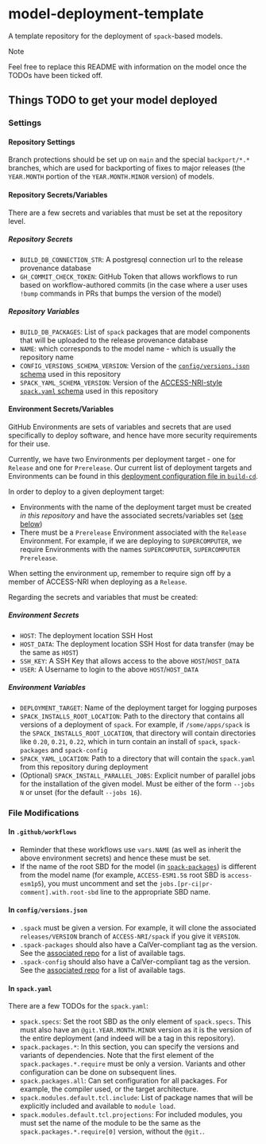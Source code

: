 # model-deployment-template

A template repository for the deployment of `spack`-based models.

> [!NOTE]
> Feel free to replace this README with information on the model once the TODOs have been ticked off.

## Things TODO to get your model deployed

### Settings

#### Repository Settings

Branch protections should be set up on `main` and the special `backport/*.*` branches, which are used for backporting of fixes to major releases (the `YEAR.MONTH` portion of the `YEAR.MONTH.MINOR` version) of models.

#### Repository Secrets/Variables

There are a few secrets and variables that must be set at the repository level.

##### Repository Secrets

* `BUILD_DB_CONNECTION_STR`: A postgresql connection url to the release provenance database
* `GH_COMMIT_CHECK_TOKEN`: GitHub Token that allows workflows to run based on workflow-authored commits (in  the case where a user uses `!bump` commands in PRs that bumps the version of the model)

##### Repository Variables

* `BUILD_DB_PACKAGES`: List of `spack` packages that are model components that will be uploaded to the release provenance database
* `NAME`: which corresponds to the model name - which is usually the repository name
* `CONFIG_VERSIONS_SCHEMA_VERSION`: Version of the [`config/versions.json` schema](https://github.com/ACCESS-NRI/schema/tree/main/au.org.access-nri/model/deployment/config/versions) used in this repository
* `SPACK_YAML_SCHEMA_VERSION`: Version of the [ACCESS-NRI-style `spack.yaml` schema](https://github.com/ACCESS-NRI/schema/tree/main/au.org.access-nri/model/spack/environment/deployment) used in this repository

#### Environment Secrets/Variables

GitHub Environments are sets of variables and secrets that are used specifically to deploy software, and hence have more security requirements for their use.

Currently, we have two Environments per deployment target - one for `Release` and one for `Prerelease`. Our current list of deployment targets and Environments can be found in this [deployment configuration file in `build-cd`](https://github.com/ACCESS-NRI/build-cd/blob/main/config/deployment-environment.json).

In order to deploy to a given deployment target:

* Environments with the name of the deployment target must be created _in this repository_ and have the associated secrets/variables set ([see below](#environment-secrets))
* There must be a `Prerelease` Environment associated with the `Release` Environment. For example, if we are deploying to `SUPERCOMPUTER`, we require Environments with the names `SUPERCOMPUTER`, `SUPERCOMPUTER Prerelease`.

When setting the environment up, remember to require sign off by a member of ACCESS-NRI when deploying as a `Release`.

Regarding the secrets and variables that must be created:

##### Environment Secrets

* `HOST`: The deployment location SSH Host
* `HOST_DATA`: The deployment location SSH Host for data transfer (may be the same as `HOST`)
* `SSH_KEY`: A SSH Key that allows access to the above `HOST`/`HOST_DATA`
* `USER`: A Username to login to the above `HOST`/`HOST_DATA`

##### Environment Variables

* `DEPLOYMENT_TARGET`: Name of the deployment target for logging purposes
* `SPACK_INSTALLS_ROOT_LOCATION`: Path to the directory that contains all versions of a deployment of `spack`. For example, if `/some/apps/spack` is the `SPACK_INSTALLS_ROOT_LOCATION`, that directory will contain directories like `0.20`, `0.21`, `0.22`, which in turn contain an install of `spack`, `spack-packages` and `spack-config`
* `SPACK_YAML_LOCATION`: Path to a directory that will contain the `spack.yaml` from this repository during deployment
* (Optional) `SPACK_INSTALL_PARALLEL_JOBS`: Explicit number of parallel jobs for the installation of the given model. Must be either of the form `--jobs N` or unset (for the default `--jobs 16`).

### File Modifications

#### In `.github/workflows`

* Reminder that these workflows use `vars.NAME` (as well as inherit the above environment secrets) and hence these must be set.
* If the name of the root SBD for the model (in [`spack-packages`](https://github.com/ACCESS-NRI/spack-packages/tree/main/packages)) is different from the model name (for example, `ACCESS-ESM1.5`s root SBD is `access-esm1p5`), you must uncomment and set the `jobs.[pr-ci|pr-comment].with.root-sbd` line to the appropriate SBD name.

#### In `config/versions.json`

* `.spack` must be given a version. For example, it will clone the associated `releases/VERSION` branch of `ACCESS-NRI/spack` if you give it `VERSION`.
* `.spack-packages` should also have a CalVer-compliant tag as the version. See the [associated repo](https://github.com/ACCESS-NRI/spack-packages/tags) for a list of available tags.
* `.spack-config` should also have a CalVer-compliant tag as the version. See the [associated repo](https://github.com/ACCESS-NRI/spack-config/tags) for a list of available tags.

#### In `spack.yaml`

There are a few TODOs for the `spack.yaml`:

* `spack.specs`: Set the root SBD as the only element of `spack.specs`. This must also have an `@git.YEAR.MONTH.MINOR` version as it is the version of the entire deployment (and indeed will be a tag in this repository).
* `spack.packages.*`: In this section, you can specify the versions and variants of dependencies. Note that the first element of the `spack.packages.*.require` must be only a version. Variants and other configuration can be done on subsequent lines.
* `spack.packages.all`: Can set configuration for all packages. For example, the compiler used, or the target architecture.
* `spack.modules.default.tcl.include`: List of package names that will be explicitly included and available to `module load`.
* `spack.modules.default.tcl.projections`: For included modules, you must set the name of the module to be the same as the `spack.packages.*.require[0]` version, without the `@git.`.
